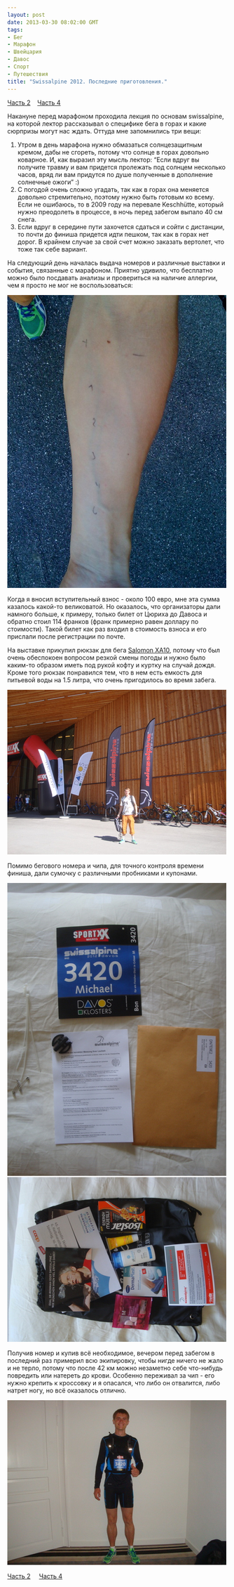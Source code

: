 ```yaml
---
layout: post
date: 2013-03-30 08:02:00 GMT
tags:
- Бег
- Марафон
- Швейцария
- Давос
- Спорт
- Путешествия
title: "Swissalpine 2012. Последние приготовления."
---
```

<p><a href="http://theuniversearound.tumblr.com/post/46657613241/swissalpine-2012-davos">Часть 2</a><span>&nbsp; &nbsp; </span><a href="http://theuniversearound.tumblr.com/post/46657649209/swissalpine-2012-marathon">Часть 4</a></p>
<p>Накануне перед марафоном проходила лекция по основам swissalpine, на которой лектор рассказывал о специфике бега в горах и какие сюрпризы могут нас ждать. Оттуда мне запомнились три вещи:</p>
<ol>
<li>Утром в день марафона нужно обмазаться солнцезащитным кремом, дабы не сгореть, потому что солнце в горах довольно коварное. И, как выразил эту мысль лектор: &ldquo;Если вдруг вы получите травму и вам придется пролежать под солнцем несколько часов, вряд ли вам придутся по душе полученные в дополнение солнечные ожоги&rdquo; :)</li>
<li>С погодой очень сложно угадать, так как в горах она меняется довольно стремительно, поэтому нужно быть готовым ко всему. Если не ошибаюсь, то в 2009 году на перевале&nbsp;Keschh&uuml;tte, который нужно преодолеть в процессе, в ночь перед забегом выпало 40 см снега.&nbsp;</li>
<li>Если вдруг в середине пути захочется сдаться и сойти с дистанции, то почти до финиша придется идти пешком, так как в горах нет дорог. В крайнем случае за свой счет можно заказать вертолет, что тоже так себе вариант.</li>
</ol>
<p>На следующий день началась выдача номеров и различные выставки и события, связанные с марафоном. Приятно удивило, что бесплатно можно было посдавать анализы и провериться на наличие аллергии, чем я просто не мог не воспользоваться:</p>
<div class="p_embed p_image_embed"><img alt="image" src="/images/7dee18567344fd0e2ca6bb8327cdc3f5413b4eaeefd26dd157dd8ad783c87b52.jpg" /></div>
<p>Когда я вносил вступительный взнос - около 100 евро, мне эта сумма казалось какой-то великоватой. Но оказалось, что организаторы дали намного больше, к примеру, только билет от Цюриха до Давоса и обратно стоил 114 франков (франк примерно равен доллару по стоимости). Такой билет как раз входил в стоимость взноса и его прислали после регистрации по почте.</p>
<p>На выставке прикупил рюкзак для бега&nbsp;<a href="http://www.salomon.com/us/product/xa-10-3-exp-set-m.html">Salomon XA10</a>, потому что был очень обеспокоен вопросом резкой смены погоды и нужно было каким-то образом иметь под рукой кофту и куртку на случай дождя. Кроме того рюкзак понравился тем, что в нем есть емкость для питьевой воды на 1.5 литра, что очень пригодилось во время забега.</p>
<div class="p_embed p_image_embed"><img alt="image" src="/images/df88d7ab39b7234abfa23fb9ecd81663ced68af06b76b8110a89526b33cc8ef0.jpg" /></div>
<p>Помимо бегового номера и чипа, для точного контроля времени финиша, дали сумочку с различными пробниками и купонами.</p>
<div class="p_embed p_image_embed"><img alt="image" src="/images/8656eaec2b6691e8c4e4e6c8e6ae46b95db3eb8e7b6baba4205b1855ca48bac8.jpg" />&nbsp;
<div class="p_see_full_gallery"><a href="http://rocket-man.posterous.com/swissalpine-2012"><img alt="image" src="/images/c05b93d92bb79a9cef5266e2c6d476f8367f361f03b981b08637c8d39da5dacb.jpg" /></a></div>
</div>
<p>Получив номер и купив всё необходимое, вечером перед забегом в последний раз примерил всю экипировку, чтобы нигде ничего не жало и не терло, потому что после 42 км можно незаметно себе что-нибудь повредить или натереть до крови. Особенно переживал за чип - его нужно крепить к кроссовку и я опасался, что либо он отвалится, либо натрет ногу, но всё оказалось отлично.</p>
<div class="p_embed p_image_embed"><img alt="image" src="/images/de03ab8ee3d558240b2291399c2d79429f504ecde78b77f04949697cdc865e9e.jpg" /></div>
<p><a href="http://theuniversearound.tumblr.com/post/46657613241/swissalpine-2012-davos">Часть&nbsp;2</a>&nbsp;&nbsp; &nbsp;&nbsp;<a href="http://theuniversearound.tumblr.com/post/46657649209/swissalpine-2012-marathon">Часть 4</a></p>
<p></p>